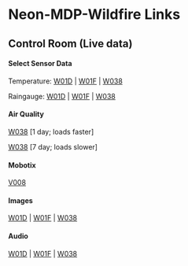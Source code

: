 # Neon-MDP-Wildfire Links

## Control Room (Live data)

#### Select Sensor Data

Temperature: [W01D](https://portal.sagecontinuum.org/data-browser?nodes=W01D&apps=plugin-iio%3A0.6.0&names=env.temperature&window=7d) | [W01F](https://portal.sagecontinuum.org/data-browser?nodes=W01F&apps=plugin-iio%3A0.6.0&names=env.temperature&window=7d) | [W038](https://portal.sagecontinuum.org/data-browser?nodes=W038&apps=plugin-iio%3A0.6.0&names=env.temperature&window=7d)

Raingauge: [W01D](
https://portal.sagecontinuum.org/data-browser?nodes=W01D&apps=plugin-raingauge%3A0.4.1&window=7d) | [W01F](
https://portal.sagecontinuum.org/data-browser?nodes=W01F&apps=plugin-raingauge%3A0.4.1&window=7d) | [W038](
https://portal.sagecontinuum.org/data-browser?nodes=W038&apps=plugin-raingauge%3A0.4.1&window=7d)

#### Air Quality

[W038](
https://portal.sagecontinuum.org/data-browser?nodes=W038&apps=air-quality.*&names=env.air_quality.conc&&window=d) [1 day; loads faster]

[W038](
https://portal.sagecontinuum.org/data-browser?nodes=W038&apps=air-quality.*&names=env.air_quality.conc&&window=7d) [7 day; loads slower]


#### Mobotix

[V008](https://portal.sagecontinuum.org/data-browser?apps=plugin-mobotix%3A0.001&nodes=V008&window=d&names=upload)


#### Images

[W01D](https://portal.sagecontinuum.org/data-browser?nodes=W01D&apps=plugin-image-sampler.*&window=7d) |
[W01F](https://portal.sagecontinuum.org/data-browser?nodes=W01F&apps=plugin-image-sampler.*&window=7d) |
[W038](https://portal.sagecontinuum.org/data-browser?nodes=W038&apps=plugin-image-sampler.*&window=7d)

#### Audio

[W01D](https://portal.sagecontinuum.org/data-browser?nodes=W01D&apps=plugin-audio-sampler.*&window=7d) |
[W01F](https://portal.sagecontinuum.org/data-browser?nodes=W01F&apps=plugin-audio-sampler.*&window=7d) |
[W038](https://portal.sagecontinuum.org/data-browser?nodes=W038&apps=plugin-audio-sampler.*&window=7d)


